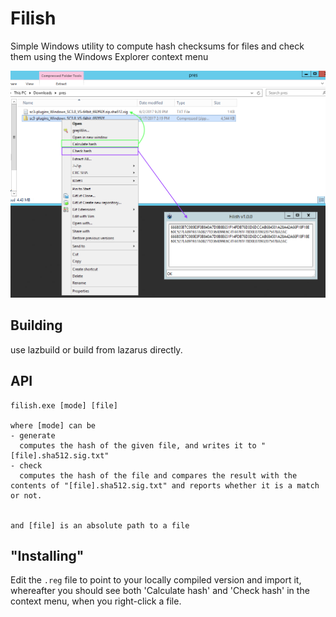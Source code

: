 # Filish
Simple Windows utility to compute hash checksums for files and check them using the Windows Explorer context menu

![Image of Filish](https://raw.githubusercontent.com/roobie/Filish/master/assets/filish.PNG)


## Building

use lazbuild or build from lazarus directly.


## API

```
filish.exe [mode] [file]

where [mode] can be
- generate
  computes the hash of the given file, and writes it to "[file].sha512.sig.txt"
- check
  computes the hash of the file and compares the result with the contents of "[file].sha512.sig.txt" and reports whether it is a match or not.


and [file] is an absolute path to a file
```


## "Installing"

Edit the `.reg` file to point to your locally compiled version and import it, whereafter you should see both 'Calculate hash' and 'Check hash' in the context menu, when you right-click a file. 
